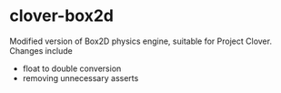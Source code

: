 clover-box2d
============

Modified version of Box2D physics engine, suitable for Project Clover. Changes include

* float to double conversion
* removing unnecessary asserts
